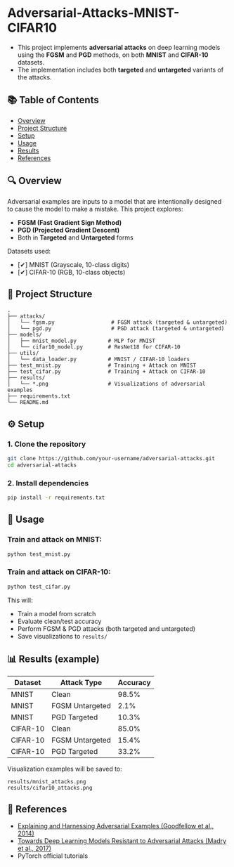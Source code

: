 # Adversarial-Attacks-MNIST-CIFAR10

- This project implements **adversarial attacks** on deep learning models using the **FGSM** and **PGD** methods, on both **MNIST** and **CIFAR-10** datasets.
- The implementation includes both **targeted** and **untargeted** variants of the attacks.

## 📚 Table of Contents
- [Overview](#-overview)
- [Project Structure](#-project-structure)
- [Setup](#-setup)
- [Usage](#-usage)
- [Results](#-results)
- [References](#-references)

## 🔍 Overview

Adversarial examples are inputs to a model that are intentionally designed to cause the model to make a mistake. This project explores:

- **FGSM (Fast Gradient Sign Method)**
- **PGD (Projected Gradient Descent)**
- Both in **Targeted** and **Untargeted** forms

Datasets used:
- [✔] MNIST (Grayscale, 10-class digits)
- [✔] CIFAR-10 (RGB, 10-class objects)

## 📁 Project Structure

```
.
├── attacks/
│   └── fgsm.py                  # FGSM attack (targeted & untargeted)
│   └── pgd.py                   # PGD attack (targeted & untargeted)
├── models/
│   ├── mnist_model.py          # MLP for MNIST
│   └── cifar10_model.py        # ResNet18 for CIFAR-10
├── utils/
│   └── data_loader.py          # MNIST / CIFAR-10 loaders
├── test_mnist.py               # Training + Attack on MNIST
├── test_cifar.py               # Training + Attack on CIFAR-10
├── results/
│   └── *.png                   # Visualizations of adversarial examples
├── requirements.txt
└── README.md
```

## ⚙️ Setup

### 1. Clone the repository

```bash
git clone https://github.com/your-username/adversarial-attacks.git
cd adversarial-attacks
```

### 2. Install dependencies

```bash
pip install -r requirements.txt
```

## 🚀 Usage

### Train and attack on **MNIST**:
```bash
python test_mnist.py
```

### Train and attack on **CIFAR-10**:
```bash
python test_cifar.py
```

This will:
- Train a model from scratch
- Evaluate clean/test accuracy
- Perform FGSM & PGD attacks (both targeted and untargeted)
- Save visualizations to `results/`

## 📊 Results (example)

| Dataset   | Attack Type       | Accuracy |
|-----------|-------------------|----------|
| MNIST     | Clean             | 98.5%    |
| MNIST     | FGSM Untargeted   | 2.1%     |
| MNIST     | PGD Targeted      | 10.3%    |
| CIFAR-10  | Clean             | 85.0%    |
| CIFAR-10  | FGSM Untargeted   | 15.4%    |
| CIFAR-10  | PGD Targeted      | 33.2%    |

Visualization examples will be saved to:
```
results/mnist_attacks.png
results/cifar10_attacks.png
```

## 📖 References

- [Explaining and Harnessing Adversarial Examples (Goodfellow et al., 2014)](https://arxiv.org/abs/1412.6572)
- [Towards Deep Learning Models Resistant to Adversarial Attacks (Madry et al., 2017)](https://arxiv.org/abs/1706.06083)
- PyTorch official tutorials
